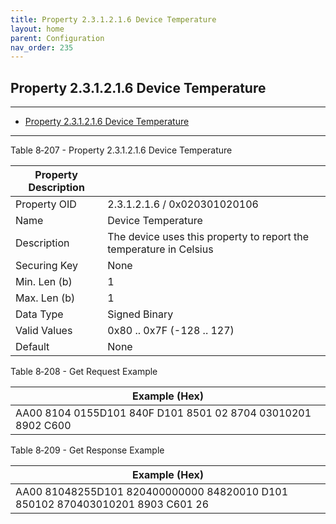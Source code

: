 ```yaml
---
title: Property 2.3.1.2.1.6 Device Temperature
layout: home
parent: Configuration
nav_order: 235
---
```


## Property 2.3.1.2.1.6 Device Temperature

---

- [Property 2.3.1.2.1.6 Device Temperature](#property-231216-device-temperature)

---


Table 8‑207 - Property 2.3.1.2.1.6 Device Temperature

| Property Description |  |
|----|----|
| Property OID | 2.3.1.2.1.6 / 0x020301020106 |
| Name | Device Temperature |
| Description | The device uses this property to report the temperature in Celsius |
| Securing Key | None |
| Min. Len (b) | 1 |
| Max. Len (b) | 1 |
| Data Type | Signed Binary |
| Valid Values | 0x80 .. 0x7F (-128 .. 127) |
| Default | None |

Table 8‑208 - Get Request Example

| Example (Hex)                                                |
|--------------------------------------------------------------|
| AA00 8104 0155D101 840F D101 8501 02 8704 03010201 8902 C600 |

Table 8‑209 - Get Response Example

| Example (Hex) |
|----|
| AA00 81048255D101 820400000000 84820010 D101 850102 870403010201 8903 C601 26 |
